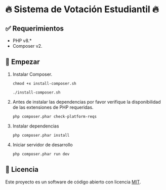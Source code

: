 ﻿# :fire: Sistema de Votación Estudiantil :fire:

## :white_check_mark: Requerimientos

- PHP v8.*
- Composer v2.

## :checkered_flag: Empezar

 1. Instalar Composer.

    ```shell
    chmod +x install-composer.sh

    ./install-composer.sh
    ```

 2. Antes de instalar las dependencias por favor verifique la disponibilidad de las extensiones de PHP requeridas.

    ```shell
    php composer.phar check-platform-reqs
    ```

 3. Instalar dependencias

    ```shell
    php composer.phar install
    ```

 4. Iniciar servidor de desarrollo

    ```shell
    php composer.phar run dev
    ```

## :closed_lock_with_key: Licencia

Este proyecto es un software de código abierto con licencia [MIT](LICENSE).

